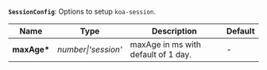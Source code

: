 __<a name="sessionconfig">`SessionConfig`</a>__: Options to setup `koa-session`.

|    Name     |        Type         |             Description             | Default |
| ----------- | ------------------- | ----------------------------------- | ------- |
| __maxAge*__ | _number\|'session'_ | maxAge in ms with default of 1 day. | -       |